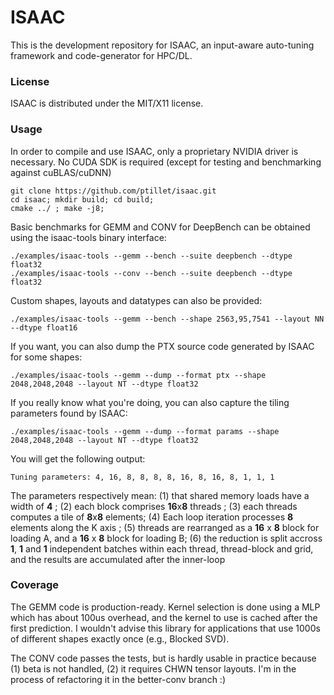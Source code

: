 # ISAAC

This is the development repository for ISAAC, an input-aware auto-tuning framework and code-generator for HPC/DL.

### License

ISAAC is distributed under the MIT/X11 license.

### Usage

In order to compile and use ISAAC, only a proprietary NVIDIA driver is necessary. No CUDA SDK is required (except for testing and benchmarking against cuBLAS/cuDNN)
```
git clone https://github.com/ptillet/isaac.git
cd isaac; mkdir build; cd build;
cmake ../ ; make -j8;
```

Basic benchmarks for GEMM and CONV for DeepBench can be obtained using the isaac-tools binary interface:
```
./examples/isaac-tools --gemm --bench --suite deepbench --dtype float32
./examples/isaac-tools --conv --bench --suite deepbench --dtype float32
```

Custom shapes, layouts and datatypes can also be provided:
```
./examples/isaac-tools --gemm --bench --shape 2563,95,7541 --layout NN --dtype float16
```

If you want, you can also dump the PTX source code generated by ISAAC for some shapes:
```
./examples/isaac-tools --gemm --dump --format ptx --shape 2048,2048,2048 --layout NT --dtype float32
```

If you really know what you're doing, you can also capture the tiling parameters found by ISAAC:
```
./examples/isaac-tools --gemm --dump --format params --shape 2048,2048,2048 --layout NT --dtype float32
```

You will get the following output:
```
Tuning parameters: 4, 16, 8, 8, 8, 8, 16, 8, 16, 8, 1, 1, 1
```

The parameters respectively mean:
(1) that shared memory loads have a width of **4** ; 
(2) each block comprises **16**x**8** threads ; 
(3) each threads computes a tile of **8**x**8** elements; 
(4) Each loop iteration processes **8** elements along the K axis ; 
(5) threads are rearranged  as a **16** x **8** block for loading A, and a **16** x **8** block for loading B; 
(6) the  reduction is split accross **1**, **1** and **1** independent batches within each thread, thread-block and grid, and the results are accumulated after the inner-loop


### Coverage

The GEMM code is production-ready. Kernel selection is done using a MLP which has about 100us overhead, and the kernel to use is cached after the first prediction. I wouldn't advise this library for applications that use 1000s of different shapes exactly once (e.g., Blocked SVD).

The CONV code passes the tests, but is hardly usable in practice because (1) beta is not handled, (2) it requires CHWN tensor layouts. I'm in the process of refactoring it in the better-conv branch :)
